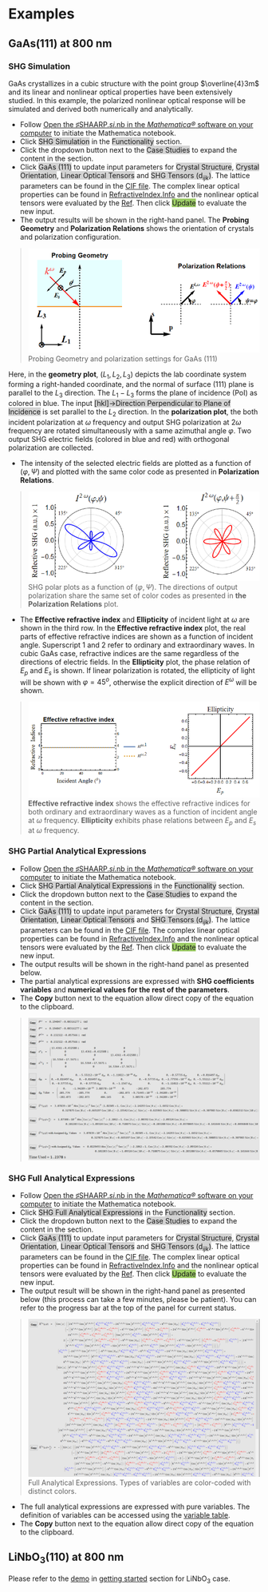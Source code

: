 # Examples

## GaAs(111) at 800 nm
### SHG Simulation
GaAs crystallizes in a cubic structure with the point group $\overline{4}3m$ and its linear and nonlinear optical properties have been extensively studied. In this example, the polarized nonlinear optical response will be simulated and derived both numerically and analytically.

- Follow [Open the ♯SHAARP._si_.nb in the _Mathematica®_ software on your computer](<install.md#Open the ♯SHAARP._si_.nb in the _Mathematica®_ software on your computer>) to initiate the Mathematica notebook.
- Click <span style="background-color: #D3D3D3">SHG Simulation</span> in the <span style="background-color: #D3D3D3">Functionality</span> section.
- Click the dropdown button next to the <span style="background-color: #D3D3D3">Case Studies</span> to expand the content in the section.
- Click <span style="background-color: #D3D3D3">GaAs (111)</span> to update input parameters for <span style="background-color: #D3D3D3">Crystal Structure</span>, <span style="background-color: #D3D3D3">Crystal Orientation</span>, <span style="background-color: #D3D3D3">Linear Optical Tensors</span> and <span style="background-color: #D3D3D3">SHG Tensors (d<i><sub>ijk</sub></i>)</span>. The lattice parameters can be found in the [CIF file](http://www.crystallography.net/cod/9008845.cif). The complex linear optical properties can be found in [RefractiveIndex.Info](https://refractiveindex.info/?shelf=main&book=GaAs&page=Aspnes) and the nonlinear optical tensors were evaluated by the [Ref](https://doi-org.ezaccess.libraries.psu.edu/10.1103/PhysRevLett.90.036801). Then click <span style="background-color: #9CCC65">Update</span> to evaluate the new input.
- The output results will be shown in the right-hand panel. The **Probing Geometry** and **Polarization Relations** shows the orientation of crystals and polarization configuration.
>![GaAs(111)GeometryPolarization45.png](img/GaAs(111)GeometryPolarization45.png)
>Probing Geometry and polarization settings for GaAs (111)

Here, in the **geometry plot**, $(L_1,L_2,L_3)$ depicts the lab coordinate system forming a right-handed coordinate, and the normal of surface (111) plane is parallel to the $L_3$ direction. The $L_1-L_3$ forms the plane of incidence (PoI) as colored in blue. The input <span style="background-color: #D3D3D3">[hkl]->Direction Perpendicular to Plane of Incidence</span> is set parallel to the $L_2$ direction. In the **polarization plot**, the both incident polarization at $\omega$ frequency and output SHG polarization at $2\omega$ frequency are rotated simultaneously with a same azimuthal angle $\varphi$. Two output SHG electric fields (colored in blue and red) with orthogonal polarization are collected.

- The intensity of the selected electric fields are plotted as a function of $(\varphi,\Psi)$ and plotted with the same color code as presented in **Polarization Relations**.

>![GaAs(111)PolarPlot45.png](img/GaAs(111)PolarPlot45.png)
>SHG polar plots as a function of $(\varphi,\Psi)$. The directions of output polarization share the same set of color codes as presented in **the Polarization Relations** plot.


- The **Effective refractive index** and **Ellipticity** of incident light at $\omega$ are shown in the third row. In the **Effective refractive index** plot, the real parts of effective refractive indices are shown as a function of incident angle. Superscript 1 and 2 refer to ordinary and extraordinary waves. In cubic GaAs case, refractive indices are the same regardless of the directions of electric fields. In the **Ellipticity** plot, the phase relation of $E_p$ and $E_s$ is shown. If linear polarization is rotated, the ellipticity of light will be shown with $\varphi=45^o$, otherwise the explicit direction of $E^{\omega}$ will be shown.
>![GaAs(111)IndexEllipticity.png](img/GaAs(111)IndexEllipticity.png)
>**Effective refractive index** shows the effective refractive indices for both ordinary and extraordinary waves as a function of incident angle at $\omega$ frequency. **Ellipticity** exhibits phase relations between $E_p$ and $E_s$ at $\omega$ frequency.

### SHG Partial Analytical Expressions
- Follow [Open the ♯SHAARP._si_.nb in the _Mathematica®_ software on your computer](<install.md#Open the ♯SHAARP._si_.nb in the _Mathematica®_ software on your computer>) to initiate the Mathematica notebook.
- Click <span style="background-color: #D3D3D3">SHG Partial Analytical Expressions</span> in the <span style="background-color: #D3D3D3">Functionality</span> section.
- Click the dropdown button next to the <span style="background-color: #D3D3D3">Case Studies</span> to expand the content in the section.
- Click  <span style="background-color: #D3D3D3">GaAs (111)</span> to update input parameters for <span style="background-color: #D3D3D3">Crystal Structure</span>, <span style="background-color: #D3D3D3">Crystal Orientation</span>, <span style="background-color: #D3D3D3">Linear Optical Tensors</span> and <span style="background-color: #D3D3D3">SHG Tensors (d<i><sub>ijk</sub></i>)</span>. The lattice parameters can be found in the [CIF file](http://www.crystallography.net/cod/9008845.cif). The complex linear optical properties can be found in [RefractiveIndex.Info](https://refractiveindex.info/?shelf=main&book=GaAs&page=Aspnes) and the nonlinear optical tensors were evaluated by the [Ref](https://doi-org.ezaccess.libraries.psu.edu/10.1103/PhysRevLett.90.036801). Then click <span style="background-color: #9CCC65">Update</span> to evaluate the new input.
- The output results will be shown in the right-hand panel as presented below.
- The partial analytical expressions are expressed with **SHG coefficients variables** and **numerical values for the rest of the parameters**.
- The **Copy** button next to the equation allow direct copy of the equation to the clipboard.
>![GaAsPartialOutput.png](img/GaAsPartialOutput.png)
>

### SHG Full Analytical Expressions
- Follow [Open the ♯SHAARP._si_.nb in the _Mathematica®_ software on your computer](<install.md#Open the ♯SHAARP._si_.nb in the _Mathematica®_ software on your computer>) to initiate the Mathematica notebook.
- Click <span style="background-color: #D3D3D3">SHG Full Analytical Expressions</span> in the <span style="background-color: #D3D3D3">Functionality</span> section.
- Click the dropdown button next to the <span style="background-color: #D3D3D3">Case Studies</span> to expand the content in the section.
- Click  <span style="background-color: #D3D3D3">GaAs (111)</span> to update input parameters for <span style="background-color: #D3D3D3">Crystal Structure</span>, <span style="background-color: #D3D3D3">Crystal Orientation</span>, <span style="background-color: #D3D3D3">Linear Optical Tensors</span> and <span style="background-color: #D3D3D3">SHG Tensors (d<i><sub>ijk</sub></i>)</span>. The lattice parameters can be found in the [CIF file](http://www.crystallography.net/cod/9008845.cif). The complex linear optical properties can be found in [RefractiveIndex.Info](https://refractiveindex.info/?shelf=main&book=GaAs&page=Aspnes) and the nonlinear optical tensors were evaluated by the [Ref](https://doi-org.ezaccess.libraries.psu.edu/10.1103/PhysRevLett.90.036801). Then click <span style="background-color: #9CCC65">Update</span> to evaluate the new input.
- The output result will be shown in the right-hand panel as presented below (this process can take a few minutes, please be patient). You can refer to the progress bar at the top of the panel for current status.
>![GaAsFullOutput.png](img/GaAsFullOutput.png)
>Full Analytical Expressions. Types of variables are color-coded with distinct colors. 

- The full analytical expressions are expressed with pure variables. The definition of variables can be accessed using the [variable table](table.md).
- The **Copy** button next to the equation allow direct copy of the equation to the clipboard.

## LiNbO<b><sub>3</sub></b>(110) at 800 nm
Please refer to the [demo](<install.md#Try preset demos>) in [getting started](install.md) section for LiNbO<sub>3</sub> case.
